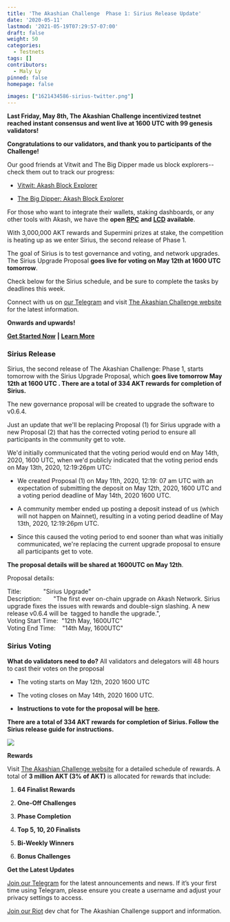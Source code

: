 ```yaml
---
title: 'The Akashian Challenge  Phase 1: Sirius Release Update'
date: '2020-05-11'
lastmod: '2021-05-19T07:29:57-07:00'
draft: false
weight: 50
categories:
  - Testnets
tags: []
contributors:
  - Maly Ly
pinned: false
homepage: false

images: ["1621434586-sirius-twitter.png"]
---
```

**Last Friday, May 8th, The Akashian Challenge incentivized testnet reached instant consensus and went live at 1600 UTC with 99 genesis validators!**   
  
**Congratulations to our validators, and thank you to participants of the Challenge!**  
  
Our good friends at Vitwit and The Big Dipper made us block explorers--check them out to track our progress:

*   [Vitwit: Akash Block Explorer](https://akash.aneka.io/)
    
*   [The Big Dipper: Akash Block Explorer](https://testnet.akash.bigdipper.live/)
    

For those who want to integrate their wallets, staking dashboards, or any other tools with Akash, we have the **open** [**RPC**](http://akash-rpc.vitwit.com:26657) **and** [**LCD**](http://akash-lcd.vitwit.com:1317) **available**.

With 3,000,000 AKT rewards and Supermini prizes at stake, the competition is heating up as we enter Sirius, the second release of Phase 1.  
  
The goal of Sirius is to test governance and voting, and network upgrades. The Sirius Upgrade Proposal **goes live for voting on May 12th at 1600 UTC tomorrow**.   
  
Check below for the Sirius schedule, and be sure to complete the tasks by deadlines this week.

Connect with us on [our Telegram](https://t.me/AkashNW) and visit [The Akashian Challenge website](https://akash.network/challenge/) for the latest information.  
  
**Onwards and upwards!**

[**Get Started Now**](https://docs.akash.network/akashian/phase1) **|** [**Learn More**](https://akash.network/challenge/)

### **Sirius Release**

Sirius, the second release of The Akashian Challenge: Phase 1, starts tomorrow with the Sirius Upgrade Proposal, which **goes live tomorrow May 12th at 1600 UTC . There are a total of 334 AKT rewards for completion of Sirius.**  
  
The new governance proposal will be created to upgrade the software to v0.6.4.  
  
Just an update that we'll be replacing Proposal (1) for Sirius upgrade with a new Proposal (2) that has the corrected voting period to ensure all participants in the community get to vote.  
  
We'd initially communicated that the voting period would end on May 14th, 2020, 1600 UTC, when we'd publicly indicated that the voting period ends on May 13th, 2020, 12:19:26pm UTC:

*   We created Proposal (1) on May 11th, 2020, 12:19: 07 am UTC with an expectation of submitting the deposit on May 12th, 2020, 1600 UTC and a voting period deadline of May 14th, 2020 1600 UTC.
    
*   A community member ended up posting a deposit instead of us (which will not happen on Mainnet), resulting in a voting period deadline of May 13th, 2020, 12:19:26pm UTC.
    
*   Since this caused the voting period to end sooner than what was initially communicated, we're replacing the current upgrade proposal to ensure all participants get to vote.
    

**The proposal details will be shared at 1600UTC on May 12th**.

Proposal details:

Title:             "Sirius Upgrade"  
Description:       "The first ever on-chain upgrade on Akash Network. Sirius upgrade fixes the issues with rewards and double-sign slashing. A new release v0.6.4 will be  tagged to handle the upgrade.",  
Voting Start Time:  "12th May, 1600UTC"  
Voting End Time:    "14th May, 1600UTC"

### **Sirius Voting**

**What do validators need to do?** All validators and delegators will 48 hours to cast their votes on the proposal

*   The voting starts on May 12th, 2020 1600 UTC
    
*   The voting closes on May 14th, 2020 1600 UTC.
    
*   **Instructions to vote for the proposal will be** [**here**](https://docs.akash.network/akashian/phase1)**.**
    

**There are a total of 334 AKT rewards for completion of Sirius. Follow the Sirius release guide for instructions.**

![](https://www.datocms-assets.com/45776/1620922422-screen-shot-2020-05-11-at-12-20-24-pm.png)

**Rewards**  
  
Visit [The Akashian Challenge website](https://akash.network/blog/the-akashian-challenge-incentivized-testnet-live/) for a detailed schedule of rewards. A total of **3 million AKT (3% of AKT)** is allocated for rewards that include:

1.  **64 Finalist Rewards**
    
2.  **One-Off Challenges**
    
3.  **Phase Completion**
    
4.  **Top 5, 10, 20 Finalists**
    
5.  **Bi-Weekly Winners**
    
6.  **Bonus Challenges**
    

**Get the Latest Updates**

[Join our Telegram](https://t.me/AkashNW) for the latest announcements and news. If it’s your first time using Telegram, please ensure you create a username and adjust your privacy settings to access.  
  
[Join our Riot](https://riot.im/app/#/room/#akashnet:matrix.org) dev chat for The Akashian Challenge support and information.